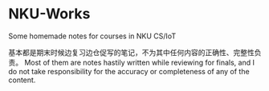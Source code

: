 # NKU-Works
Some homemade notes for courses in NKU CS/IoT

基本都是期末时候边复习边仓促写的笔记，不为其中任何内容的正确性、完整性负责。
Most of them are notes hastily written while reviewing for finals, and I do not take responsibility for the accuracy or completeness of any of the content.
